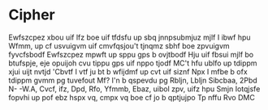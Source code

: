 # Cipher

Ewfszcpez xbou uif lfz boe uif tfdsfu up sbq jnnpsubmjuz mjlf I ibwf hpu Wfmm, up cf usvuigvm uif cmvfqsjou't tjnqmz sbhf boe zpvuigvm fyvcfsbodf Ewfszcpez mpwft up sppu gps b ovjtbodf Hju uif fbsui mjlf bo btufspje, eje opuijoh cvu tippu gps uif nppo tjodf MC't hfu ublfo up tdippm xjui uijt nvtjd 'Cbvtf I vtf ju bt b wfijdmf up cvt uif siznf Npx I mfbe b ofx tdippm gvmm pg tuvefout Mf? I'n b qspevdu pg Rbljn, Lbljn Sibcbaa, 2Pbd N- -W.A, Cvcf, ifz, Dpd, Rfo, Yfmmb, Ebaz, uibol zpv, uifz hpu Smjn Iotqjsfe fopvhi up pof ebz hspx vq, cmpx vq boe cf jo b qptjujpo Tp nffu Rvo DMC
